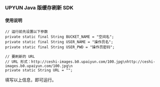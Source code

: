 ### UPYUN Java 版缓存刷新 SDK

#### 使用说明

```
// 运行前先设置以下参数
private static final String BUCKET_NAME = "空间名";
private static final String USER_NAME = "操作员名";
private static final String USER_PWD = "操作员密码";

// 要刷新的 URL
// URL 形式：http://ceshi-images.b0.upaiyun.com/100.jpg\nhttp://ceshi-images.b0.upaiyun.com/100.jpg\n
private static String URL = "";
```    

填写以上信息，即可运行。
